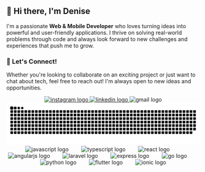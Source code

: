 <h2>👋 Hi there, I'm Denise</h2>

<p>
    I'm a passionate <strong>Web & Mobile Developer</strong> who loves turning ideas into powerful and user-friendly applications. 
    I thrive on solving real-world problems through code and always look forward to new challenges and experiences that push me to grow.
</p>

<h3>🚀 Let's Connect!</h3>
<p>
    Whether you're looking to collaborate on an exciting project or just want to chat about tech, feel free to reach out! 
    I'm always open to new ideas and opportunities.
</p>
<div align="center">
  <a href="https://www.instagram.com/denis.a11/" target="_blank">
    <img src="https://img.shields.io/static/v1?message=denis.a11&logo=instagram&label=&color=E4405F&logoColor=white&labelColor=&style=flat" height="30" alt="instagram logo"  />
  </a>
  <a href="https://www.linkedin.com/in/denise-aldianto-2729a9203/" target="_blank">
    <img src="https://img.shields.io/static/v1?message=Denise%20Aldianto&logo=linkedin&label=&color=0077B5&logoColor=white&labelColor=&style=flat" height="30" alt="linkedin logo"  />
  </a>
  <img src="https://img.shields.io/static/v1?message=denisaldian11@gmail.com&logo=gmail&label=&color=D14836&logoColor=white&labelColor=&style=flat" height="30" alt="gmail logo"  />
</div>


<picture>
  <source media="(prefers-color-scheme: dark)" srcset="https://raw.githubusercontent.com/denisee27/denisee27/output/github-snake-dark.svg" />
  <source media="(prefers-color-scheme: light)" srcset="https://raw.githubusercontent.com/denisee27/denisee27/output/github-snake.svg" />
  <img alt="github-snake" src="https://raw.githubusercontent.com/denisee27/denisee27/output/github-snake.svg" />
</picture>
<div align="center">
  <img src="https://skillicons.dev/icons?i=js" height="50" alt="javascript logo"  />
  <img width="25" />
  <img src="https://skillicons.dev/icons?i=ts" height="50" alt="typescript logo"  />
  <img width="25" />
  <img src="https://skillicons.dev/icons?i=react" height="50" alt="react logo"  />
  <img width="25" />
  <img src="https://skillicons.dev/icons?i=angular" height="50" alt="angularjs logo"  />
  <img width="25" />
  <img src="https://cdn.simpleicons.org/laravel/FF2D20" height="50" alt="laravel logo"  />
  <img width="25" />
  <img src="https://skillicons.dev/icons?i=express" height="50" alt="express logo"  />
  <img width="25" />
  <img src="https://skillicons.dev/icons?i=go" height="50" alt="go logo"  />
  <img width="25" />
  <img src="https://skillicons.dev/icons?i=py" height="50" alt="python logo"  />
  <img width="25" />
  <img src="https://skillicons.dev/icons?i=flutter" height="50" alt="flutter logo"  />
  <img width="25" />
  <img src="https://cdn.simpleicons.org/ionic/3880FF" height="50" alt="ionic logo"  />
</div>
